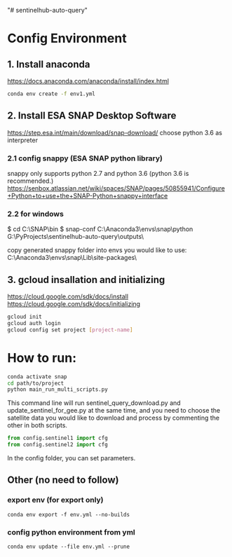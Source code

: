 "# sentinelhub-auto-query" 

# Config Environment
## 1. Install anaconda
https://docs.anaconda.com/anaconda/install/index.html
``` bash
conda env create -f env1.yml
```

## 2. Install ESA SNAP Desktop Software 
https://step.esa.int/main/download/snap-download/
choose python 3.6 as interpreter

### 2.1 config snappy (ESA SNAP python library)
snappy only supports python 2.7 and python 3.6 (python 3.6 is recommended.)
https://senbox.atlassian.net/wiki/spaces/SNAP/pages/50855941/Configure+Python+to+use+the+SNAP-Python+snappy+interface

### 2.2 for windows
$ cd C:\SNAP\bin
$ snap-conf C:\Anaconda3\envs\snap\python G:\PyProjects\sentinelhub-auto-query\outputs\

copy generated snappy folder into envs you would like to use:
C:\Anaconda3\envs\snap\Lib\site-packages\

## 3. gcloud insallation and initializing
https://cloud.google.com/sdk/docs/install </br>
https://cloud.google.com/sdk/docs/initializing

``` bash
gcloud init
gcloud auth login
gcloud config set project [project-name]
```

# How to run:
``` bash 
conda activate snap
cd path/to/project
python main_run_multi_scripts.py 
```

This command line will run sentinel_query_download.py and update_sentinel_for_gee.py at the same time, and you need to choose the satellite data you would like to download and process by commenting the other in both scripts.
``` python
from config.sentinel1 import cfg
from config.sentinel2 import cfg
```
In the config folder, you can set parameters.



## Other (no need to follow)
### export env (for export only)
```
conda env export -f env.yml --no-builds
```

### config python environment from yml
```
conda env update --file env.yml --prune
```